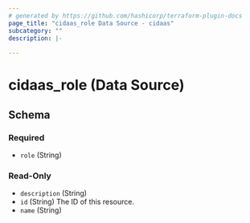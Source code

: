 ```yaml
---
# generated by https://github.com/hashicorp/terraform-plugin-docs
page_title: "cidaas_role Data Source - cidaas"
subcategory: ""
description: |-
  
---
```


# cidaas_role (Data Source)





<!-- schema generated by tfplugindocs -->
## Schema

### Required

- `role` (String)

### Read-Only

- `description` (String)
- `id` (String) The ID of this resource.
- `name` (String)
